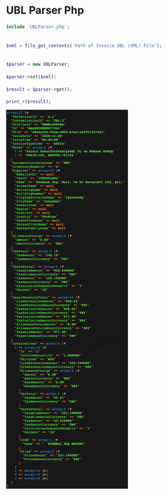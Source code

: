 # UBL Parser Php

```php
include 'UBLParser.php';


$xml = file_get_contents('Path of Invoice UBL (XML) File');


$parser = new UBLParser;

$parser->set($xml);

$result = $parser->get();

print_r($result);

```

![ubl parser php](https://github.com/ahmeti/ubl-parser-php/blob/master/parser_result.png?raw=true)

